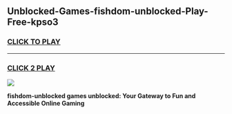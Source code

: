 
## Unblocked-Games-fishdom-unblocked-Play-Free-kpso3
<h3>
<a href="https://premium76.site?title=fishdom-unblocked&ref=21A">CLICK TO PLAY</a></h3>
<hr>

<h3>
<a href="https://premium76.site?title=fishdom-unblocked&ref=21A">CLICK 2 PLAY</a>
  
</h3>

<a href="https://premium76.site?title=fishdom-unblocked&ref=21A"><img src="https://clearcache.store/games.png"></a>


**fishdom-unblocked games unblocked: Your Gateway to Fun and Accessible Online Gaming**
